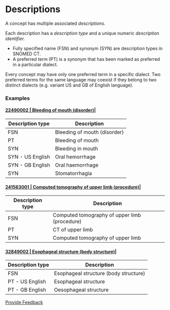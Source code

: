 # Descriptions

A concept has multiple associated _descriptions_.

Each description has a _description type_ and a unique numeric _description identifier._

* Fully specified name (FSN) and synonym (SYN) are description types in SNOMED CT.
* A preferred term (PT) is a synonym that has been marked as preferred in a particular dialect.

Every concept may have only one preferred term in a specific dialect. Two preferred terms for the same language may coexist if they belong to two distinct dialects (e.g. variant US and GB of English language).

### Examples

#### [22490002 | Bleeding of mouth (disorder)|](http://snomed.info/id/22490002)

| Description type | Description                  |
| ---------------- | ---------------------------- |
| FSN              | Bleeding of mouth (disorder) |
| PT               | Bleeding of mouth            |
| SYN              | Bleeding in mouth            |
| SYN - US English | Oral hemorrhage              |
| SYN - GB English | Oral haemorrhage             |
| SYN              | Stomatorrhagia               |

#### [241563001 | Computed tomography of upper limb (procedure)|](http://snomed.info/id/241563001)

| Description type | Description                                   |
| ---------------- | --------------------------------------------- |
| FSN              | Computed tomography of upper limb (procedure) |
| PT               | CT of upper limb                              |
| SYN              | Computed tomography of upper limb             |

#### [32849002 | Esophageal structure (body structure)|](http://snomed.info/id/32849002)

| Description type | Description                           |
| ---------------- | ------------------------------------- |
| FSN              | Esophageal structure (body structure) |
| PT - US English  | Esophageal structure                  |
| PT - GB English  | Oesophageal structure                 |






<a href="https://docs.google.com/forms/d/e/1FAIpQLScTmbZIf0UEQwYDkY27EEWBkaiYkHSbR0_9DmFrMLXoQLyL7Q/viewform?usp=pp_url&entry.1767247133=SCT+Editorial+Guide&entry.670899847=Descriptions" class="button primary">Provide Feedback</a>

